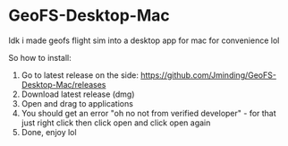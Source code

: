 # GeoFS-Desktop-Mac
Idk i made geofs flight sim into a desktop app for mac for convenience lol

So how to install:
1. Go to latest release on the side: https://github.com/Jminding/GeoFS-Desktop-Mac/releases
2. Download latest release (dmg)
3. Open and drag to applications
4. You should get an error "oh no not from verified developer" - for that just right click then click open and click open again
5. Done, enjoy lol

